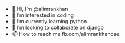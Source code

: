 - 👋 Hi, I’m @alimrankhan
- 👀 I’m interested in coding
- 🌱 I’m currently learning python
- 💞️ I’m looking to collaborate on django
- 📫 How to reach me fb.com/alimrankhancse

<!---
alimrankhan/alimrankhan is a ✨ special ✨ repository because its `README.md` (this file) appears on your GitHub profile.
You can click the Preview link to take a look at your changes.
--->
